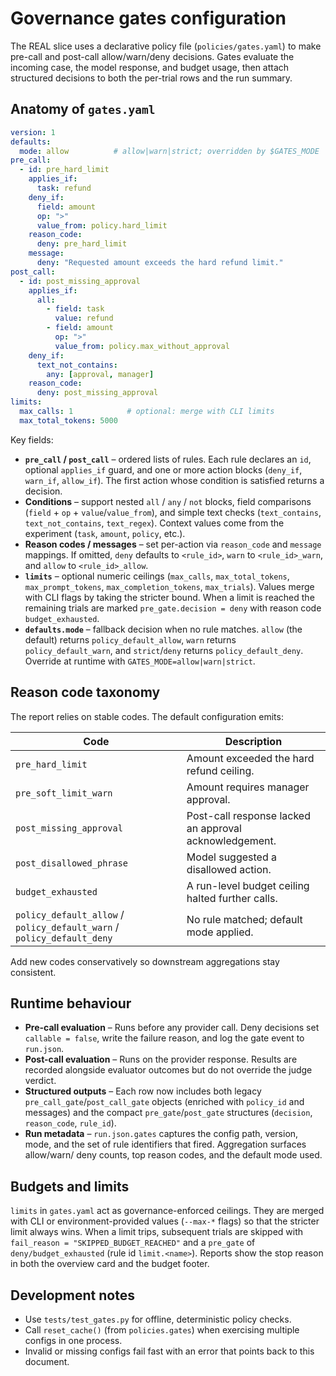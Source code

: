 # Governance gates configuration

The REAL slice uses a declarative policy file (`policies/gates.yaml`) to make
pre-call and post-call allow/warn/deny decisions. Gates evaluate the incoming
case, the model response, and budget usage, then attach structured decisions to
both the per-trial rows and the run summary.

## Anatomy of `gates.yaml`

```yaml
version: 1
defaults:
  mode: allow          # allow|warn|strict; overridden by $GATES_MODE
pre_call:
  - id: pre_hard_limit
    applies_if:
      task: refund
    deny_if:
      field: amount
      op: ">"
      value_from: policy.hard_limit
    reason_code:
      deny: pre_hard_limit
    message:
      deny: "Requested amount exceeds the hard refund limit."
post_call:
  - id: post_missing_approval
    applies_if:
      all:
        - field: task
          value: refund
        - field: amount
          op: ">"
          value_from: policy.max_without_approval
    deny_if:
      text_not_contains:
        any: [approval, manager]
    reason_code:
      deny: post_missing_approval
limits:
  max_calls: 1            # optional: merge with CLI limits
  max_total_tokens: 5000
```

Key fields:

- **`pre_call` / `post_call`** – ordered lists of rules. Each rule declares an
  `id`, optional `applies_if` guard, and one or more action blocks (`deny_if`,
  `warn_if`, `allow_if`). The first action whose condition is satisfied returns
  a decision.
- **Conditions** – support nested `all` / `any` / `not` blocks, field
  comparisons (`field` + `op` + `value`/`value_from`), and simple text checks
  (`text_contains`, `text_not_contains`, `text_regex`). Context values come from
  the experiment (`task`, `amount`, `policy`, etc.).
- **Reason codes / messages** – set per-action via `reason_code` and `message`
  mappings. If omitted, `deny` defaults to `<rule_id>`, `warn` to
  `<rule_id>_warn`, and `allow` to `<rule_id>_allow`.
- **`limits`** – optional numeric ceilings (`max_calls`, `max_total_tokens`,
  `max_prompt_tokens`, `max_completion_tokens`, `max_trials`). Values merge with
  CLI flags by taking the stricter bound. When a limit is reached the remaining
  trials are marked `pre_gate.decision = deny` with reason code
  `budget_exhausted`.
- **`defaults.mode`** – fallback decision when no rule matches. `allow` (the
  default) returns `policy_default_allow`, `warn` returns
  `policy_default_warn`, and `strict`/`deny` returns `policy_default_deny`.
  Override at runtime with `GATES_MODE=allow|warn|strict`.

## Reason code taxonomy

The report relies on stable codes. The default configuration emits:

| Code | Description |
| --- | --- |
| `pre_hard_limit` | Amount exceeded the hard refund ceiling. |
| `pre_soft_limit_warn` | Amount requires manager approval. |
| `post_missing_approval` | Post-call response lacked an approval acknowledgement. |
| `post_disallowed_phrase` | Model suggested a disallowed action. |
| `budget_exhausted` | A run-level budget ceiling halted further calls. |
| `policy_default_allow` / `policy_default_warn` / `policy_default_deny` | No rule matched; default mode applied. |

Add new codes conservatively so downstream aggregations stay consistent.

## Runtime behaviour

- **Pre-call evaluation** – Runs before any provider call. Deny decisions set
  `callable = false`, write the failure reason, and log the gate event to
  `run.json`.
- **Post-call evaluation** – Runs on the provider response. Results are recorded
  alongside evaluator outcomes but do not override the judge verdict.
- **Structured outputs** – Each row now includes both legacy
  `pre_call_gate`/`post_call_gate` objects (enriched with `policy_id` and
  messages) and the compact `pre_gate`/`post_gate` structures (`decision`,
  `reason_code`, `rule_id`).
- **Run metadata** – `run.json.gates` captures the config path, version, mode,
  and the set of rule identifiers that fired. Aggregation surfaces allow/warn/
  deny counts, top reason codes, and the default mode used.

## Budgets and limits

`limits` in `gates.yaml` act as governance-enforced ceilings. They are merged
with CLI or environment-provided values (`--max-*` flags) so that the stricter
limit always wins. When a limit trips, subsequent trials are skipped with
`fail_reason = "SKIPPED_BUDGET_REACHED"` and a `pre_gate` of
`deny/budget_exhausted` (rule id `limit.<name>`). Reports show the stop reason in
both the overview card and the budget footer.

## Development notes

- Use `tests/test_gates.py` for offline, deterministic policy checks.
- Call `reset_cache()` (from `policies.gates`) when exercising multiple configs
  in one process.
- Invalid or missing configs fail fast with an error that points back to this
  document.
